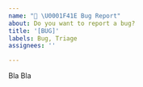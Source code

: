 ```yaml
---
name: "🐞 \U0001F41E Bug Report"
about: Do you want to report a bug?
title: '[BUG]'
labels: Bug, Triage
assignees: ''

---
```


Bla Bla
